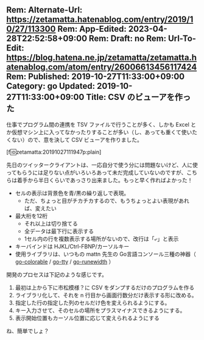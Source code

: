 Rem: Alternate-Url: https://zetamatta.hatenablog.com/entry/2019/10/27/113300
Rem: App-Edited: 2023-04-28T22:52:58+09:00
Rem: Draft: no
Rem: Url-To-Edit: https://blog.hatena.ne.jp/zetamatta/zetamatta.hatenablog.com/atom/entry/26006613456117424
Rem: Published: 2019-10-27T11:33:00+09:00
Category: go
Updated: 2019-10-27T11:33:00+09:00
Title: CSV のビューアを作った
---
仕事でプログラム間の連携を TSV ファイルで行うことが多く、しかも Excel とか仮想マシン上に入ってなかったりすることが多い（し、あっても重くて使いたくない）ので、意を決して CSV ビューアを作りました。

[f:id:zetamatta:20191027111947p:plain]

先日のツイッタークライアントは、一応自分で使う分には問題ないけど、人に使ってもらうには足りない点がいろいろあって未だ完成していないのですが、こちらは着手から半日くらいであっさり出来ました。もっと早く作ればよかった！

* セルの表示は背景色を青/黒の繰り返しで表現。
    * ただ、ちょっと目がチカチカするので、もうちょっとよい表現があれば、変えたい
* 最大桁を12桁
    * それ以上は切り捨てる
    * 全データは最下行に表示する
    * 1セル内の行を複数表示する場所がないので、改行は「&#x2936;」と表示
* キーバインドは HJKL/Ctrl-FBNP/カーソルキー
* 使用ライブラリは、いつもの mattn 先生の Go言語コンソール三種の神器（ [go-colorable](https://github.com/mattn/go-colorable) / [go-tty](https://github.com/mattn/go-tty) / [go-runewidth](https://github.com/mattn/go-runewidth) ）

開発のプロセスは下記のような感じです。

1. 最初は上から下に市松模様？に CSV をダンプするだけのプログラムを作る
2. ライブラリ化して、それを n 行目から画面行数分だけ表示する形に改める。
3. 指定した行の指定した列のセルだけ色を変えられるようにする。
4. キー入力させて、そのセルの場所をプラスマイナスできるようにする。
5. 表示開始位置もカーソル位置に応じて変えられるようにする

ね、簡単でしょ？